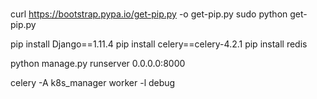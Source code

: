 

### 

curl https://bootstrap.pypa.io/get-pip.py -o get-pip.py
sudo python get-pip.py

pip install Django==1.11.4
pip install celery==celery-4.2.1
pip install redis

python manage.py runserver 0.0.0.0:8000

celery -A k8s_manager  worker -l debug